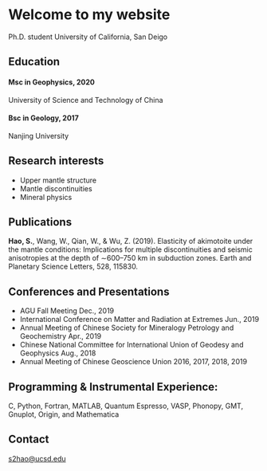 # Welcome to my website
Ph.D. student
University of California, San Deigo

## Education
#### Msc in Geophysics, 2020 
University of Science and Technology of China
#### Bsc in Geology, 2017
Nanjing University

## Research interests
- Upper mantle structure
- Mantle discontinuities
- Mineral physics

## Publications
**Hao, S.**, Wang, W., Qian, W., & Wu, Z. (2019). Elasticity of akimotoite under the mantle conditions:  Implications for multiple discontinuities and seismic anisotropies at the depth of ∼600–750 km in subduction  zones. Earth and Planetary Science Letters, 528, 115830. 

## Conferences and Presentations
- AGU Fall Meeting Dec., 2019 
- International Conference on Matter and Radiation at Extremes Jun., 2019 
- Annual Meeting of Chinese Society for Mineralogy Petrology and Geochemistry Apr., 2019 
- Chinese National Committee for International Union of Geodesy and Geophysics Aug., 2018 
- Annual Meeting of Chinese Geoscience Union 2016, 2017, 2018, 2019

## Programming & Instrumental Experience: 
C, Python, Fortran, MATLAB, Quantum Espresso, VASP, Phonopy, GMT, Gnuplot, Origin, and Mathematica

## Contact
[s2hao@ucsd.edu](s2hao@ucsd.edu)

